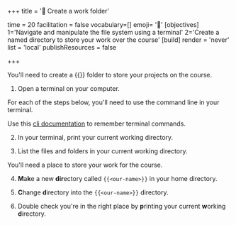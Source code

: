 +++
title = '🧰 Create a work folder'

time = 20
facilitation = false
vocabulary=[]
emoji= '🧩'
[objectives]
1='Navigate and manipulate the file system using a terminal'
2='Create a named directory to store your work over the course'
[build]
  render = 'never'
  list = 'local'
  publishResources = false

+++

You'll need to create a {{<our-name>}} folder to store your projects on the course.

1. Open a terminal on your computer.

For each of the steps below, you'll need to use the command line in your terminal.

Use this [cli documentation](https://www.techrepublic.com/article/16-terminal-commands-every-user-should-know/) to remember terminal commands.

2. In your terminal, print your current working directory.

3. List the files and folders in your current working directory.

You'll need a place to store your work for the course.

4. **M**a**k**e a new **dir**ectory called `{{<our-name>}}` in your home directory.

5. **C**hange **d**irectory into the `{{<our-name>}}` directory.

6. Double check you're in the right place by **p**rinting your current **w**orking **d**irectory.
